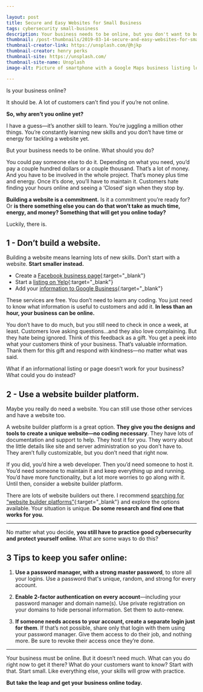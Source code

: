 ```yaml
---

layout: post
title: Secure and Easy Websites for Small Business
tags: cybersecurity small-business
description: Your business needs to be online, but you don't want to build a website. What else can you do that is easy,  secure, and will get your business online quickly?
thumbnail: /post-thumbnails/2019-03-14-secure-and-easy-websites-for-small-business-thumbnail.jpg
thumbnail-creator-link: https://unsplash.com/@hjkp
thumbnail-creator: henry perks
thumbnail-site: https://unsplash.com/
thumbnail-site-name: Unsplash
image-alt: Picture of smartphone with a Google Maps business listing loaded

---
```


Is your business online?

It should be. A lot of customers can’t find you if you’re not online.

**So, why aren’t you online yet?**

I have a guess—it’s another skill to learn. You’re juggling a million other things. You’re constantly learning new skills and you don’t have time or energy for tackling a website yet.

But your business needs to be online. What should you do?

<!--more-->

You could pay someone else to do it. Depending on what you need, you’d pay a couple hundred dollars or a couple thousand. That’s a lot of money. And you have to be involved in the whole project. That’s money plus time and energy. Once it’s done, you’ll have to maintain it. Customers hate finding your hours online and seeing a ‘Closed’ sign when they stop by. 

**Building a website is a commitment.** Is it a commitment you’re ready for? Or **is there something else you can do that won’t take as much time, energy, and money? Something that will get you online today?**

Luckily, there is.

## 1 - Don’t build a website. 
Building a website means learning lots of new skills. Don’t start with a website. **Start smaller instead.** 

- Create a [Facebook business page](https://www.facebook.com/business/){:target="_blank"}
- Start a [listing on Yelp](https://biz.yelp.com/){:target="_blank"}
- Add your [information to Google Business](https://www.google.com/business/){:target="_blank"}

These services are free. You don’t need to learn any coding. You just need to know what information is useful to customers and add it. **In less than an hour, your business can be online.**

You don’t have to do much, but you still need to check in once a week, at least. Customers love asking questions...and they also love complaining. But they hate being ignored. Think of this feedback as a gift. You get a peek into what your customers think of your business. That’s valuable information. Thank them for this gift and respond with kindness—no matter what was said.

What if an informational listing or page doesn’t work for your business? What could you do instead?

## 2 - Use a website builder platform.
Maybe you really do need a website. You can still use those other services and have a website too.

A website builder platform is a great option. **They give you the designs and tools to create a unique website—no coding necessary**. They have lots of documentation and support to help. They host it for you. They worry about the little details like site and server administration so you don’t have to. They aren’t fully customizable, but you don’t need that right now. 

If you did, you’d hire a web developer. Then you’d need someone to host it. You’d need someone to maintain it and keep everything up and running. You’d have more functionality, but a lot more worries to go along with it. Until then, consider a website builder platform. 

There are lots of website builders out there. I recommend [searching for “website builder platforms”](https://duckduckgo.com/?q=website+builder+platforms&t=ffab&ia=web){:target="_blank"} and explore the options available. Your situation is unique. **Do some research and find one that works for you.**

---

No matter what you decide, **you still have to practice good cybersecurity and protect yourself online**. What are some ways to do this?

## 3 Tips to keep you safer online:
1. **Use a password manager, with a strong master password**, to store all your logins. Use a password that's unique, random, and strong for every account. 

2. **Enable 2-factor authentication on every account**—including your password manager and domain name(s). Use private registration on your domains to hide personal information. Set them  to auto-renew.

3. **If someone needs access to your account, create a separate login just for them**. If that’s not possible, share only that login with them using your password manager. Give them access to do their job, and nothing more. Be sure to revoke their access once they’re done.

---

Your business must be online. But it doesn’t need much. What can you do right now to get it there? What do your customers want to know? Start with that. Start small. Like everything else, your skills will grow with practice. 

**But take the leap and get your business online today.**
